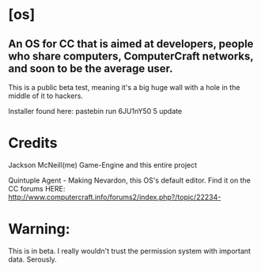 # [os]
An OS for CC that is aimed at developers, people who share computers, ComputerCraft networks, and soon to be the average user.
---
This is a public beta test, meaning it's a big huge wall with a hole in the middle of it to hackers.

Installer found here: pastebin run 6JU1nY50 5 update

# Credits
Jackson McNeill(me) Game-Engine and this entire project

Quintuple Agent - Making Nevardon, this OS's default editor. Find it on the CC forums HERE: http://www.computercraft.info/forums2/index.php?/topic/22234-

# Warning:
This is in beta. I really wouldn't trust the permission system with important data.
Serously.
